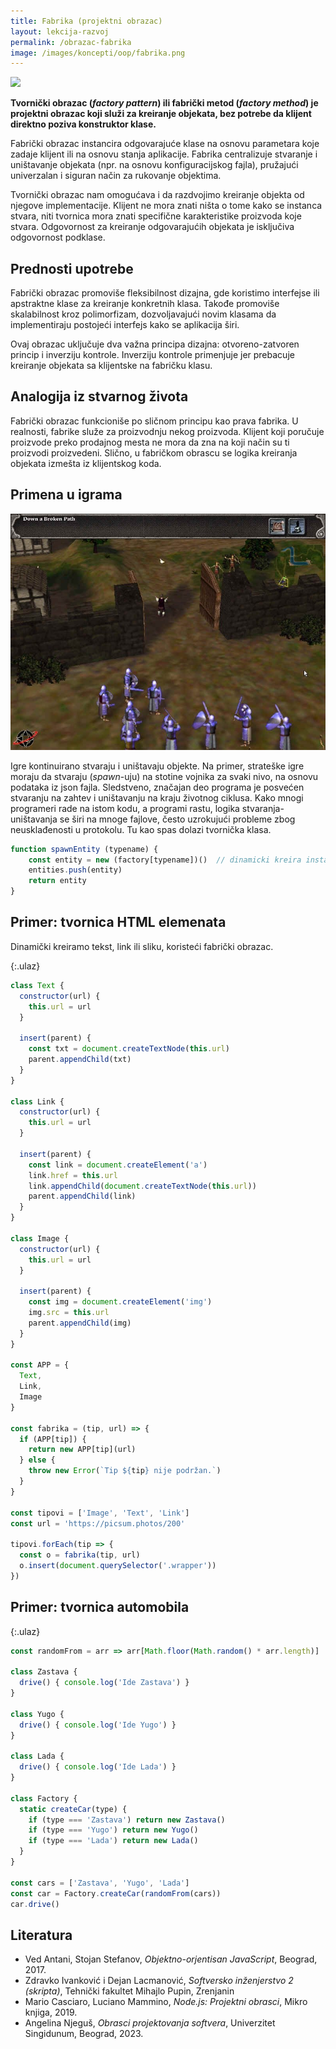 ```yaml
---
title: Fabrika (projektni obrazac)
layout: lekcija-razvoj
permalink: /obrazac-fabrika
image: /images/koncepti/oop/fabrika.png
---
```


![]({{page.image}})

**Tvornički obrazac (*factory pattern*) ili fabrički metod (*factory method*) je projektni obrazac koji služi za kreiranje objekata, bez potrebe da klijent direktno poziva konstruktor klase.** 

Fabrički obrazac instancira odgovarajuće klase na osnovu parametara koje zadaje klijent ili na osnovu stanja aplikacije. Fabrika centralizuje stvaranje i uništavanje objekata (npr. na osnovu konfiguracijskog fajla), pružajući univerzalan i siguran način za rukovanje objektima.

Tvornički obrazac nam omogućava i da razdvojimo kreiranje objekta od njegove implementacije. Klijent ne mora znati ništa o tome kako se instanca stvara, niti tvornica mora znati specifične karakteristike proizvoda koje stvara. Odgovornost za kreiranje odgovarajućih objekata je isključiva odgovornost podklase.

## Prednosti upotrebe

Fabrički obrazac promoviše fleksibilnost dizajna, gde koristimo interfejse ili apstraktne klase za kreiranje konkretnih klasa. Takođe promoviše skalabilnost kroz polimorfizam, dozvoljavajući novim klasama da implementiraju postojeći interfejs kako se aplikacija širi.

Ovaj obrazac uključuje dva važna principa dizajna: otvoreno-zatvoren princip i inverziju kontrole. Inverziju kontrole primenjuje jer prebacuje kreiranje objekata sa klijentske na fabričku klasu. 

## Analogija iz stvarnog života

Fabrički obrazac funkcioniše po sličnom principu kao prava fabrika. U realnosti, fabrike služe za proizvodnju nekog proizvoda. Klijent koji poručuje proizvode preko prodajnog mesta ne mora da zna na koji način su ti proizvodi proizvedeni. Slično, u fabričkom obrascu se logika kreiranja objekata izmešta iz klijentskog koda.

## Primena u igrama

![](/images/myth.jpg)

Igre kontinuirano stvaraju i uništavaju objekte. Na primer, strateške igre moraju da stvaraju (*spawn*-uju) na stotine vojnika za svaki nivo, na osnovu podataka iz json fajla. Sledstveno, značajan deo programa je posvećen stvaranju na zahtev i uništavanju na kraju životnog ciklusa. Kako mnogi programeri rade na istom kodu, a programi rastu, logika stvaranja-uništavanja se širi na mnoge fajlove, često uzrokujući probleme zbog neusklađenosti u protokolu. Tu kao spas dolazi tvornička klasa.

```js
function spawnEntity (typename) {
    const entity = new (factory[typename])()  // dinamicki kreira instancu
    entities.push(entity)
    return entity
}
```

## Primer: tvornica HTML elemenata

Dinamički kreiramo tekst, link ili sliku, koristeći fabrički obrazac.

{:.ulaz}
```js
class Text {
  constructor(url) {
    this.url = url
  }

  insert(parent) {
    const txt = document.createTextNode(this.url)
    parent.appendChild(txt)
  }
}

class Link {
  constructor(url) {
    this.url = url
  }

  insert(parent) {
    const link = document.createElement('a')
    link.href = this.url
    link.appendChild(document.createTextNode(this.url))
    parent.appendChild(link)
  }
}

class Image {
  constructor(url) {
    this.url = url
  }

  insert(parent) {
    const img = document.createElement('img')
    img.src = this.url
    parent.appendChild(img)
  }
}

const APP = {
  Text,
  Link,
  Image
}

const fabrika = (tip, url) => {
  if (APP[tip]) {
    return new APP[tip](url)
  } else {
    throw new Error(`Tip ${tip} nije podržan.`)
  }
}

const tipovi = ['Image', 'Text', 'Link']
const url = 'https://picsum.photos/200'

tipovi.forEach(tip => {
  const o = fabrika(tip, url)
  o.insert(document.querySelector('.wrapper'))
})
```

## Primer: tvornica automobila

{:.ulaz}
```js
const randomFrom = arr => arr[Math.floor(Math.random() * arr.length)]

class Zastava {
  drive() { console.log('Ide Zastava') }
}

class Yugo {
  drive() { console.log('Ide Yugo') }
}

class Lada {
  drive() { console.log('Ide Lada') }
}

class Factory {
  static createCar(type) {
    if (type === 'Zastava') return new Zastava()
    if (type === 'Yugo') return new Yugo()
    if (type === 'Lada') return new Lada()
  }
}

const cars = ['Zastava', 'Yugo', 'Lada']
const car = Factory.createCar(randomFrom(cars))
car.drive()
```

## Literatura

- Ved Antani, Stojan Stefanov, *Objektno-orjentisan JavaScript*, Beograd, 2017.
- Zdravko Ivanković i Dejan Lacmanović, *Softversko inženjerstvo 2 (skripta)*, Tehnički fakultet Mihajlo Pupin, Zrenjanin
- Mario Casciaro, Luciano Mammino, *Node.js: Projektni obrasci*, Mikro knjiga, 2019.
- Angelina Njeguš, *Obrasci projektovanja softvera*, Univerzitet Singidunum, Beograd, 2023.